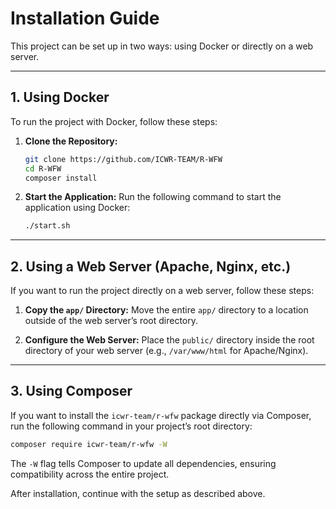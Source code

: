 # **Installation Guide**

This project can be set up in two ways: using Docker or directly on a web server.

---

## 1. **Using Docker**

To run the project with Docker, follow these steps:

1. **Clone the Repository:**
   ```bash
   git clone https://github.com/ICWR-TEAM/R-WFW
   cd R-WFW
   composer install
   ```

2. **Start the Application:**
   Run the following command to start the application using Docker:
   ```bash
   ./start.sh
   ```

---

## 2. **Using a Web Server (Apache, Nginx, etc.)**

If you want to run the project directly on a web server, follow these steps:

1. **Copy the `app/` Directory:**
   Move the entire `app/` directory to a location outside of the web server’s root directory.

2. **Configure the Web Server:**
   Place the `public/` directory inside the root directory of your web server (e.g., `/var/www/html` for Apache/Nginx).

---

## 3. **Using Composer**

If you want to install the `icwr-team/r-wfw` package directly via Composer, run the following command in your project’s root directory:

```bash
composer require icwr-team/r-wfw -W
```

The `-W` flag tells Composer to update all dependencies, ensuring compatibility across the entire project.

After installation, continue with the setup as described above.
